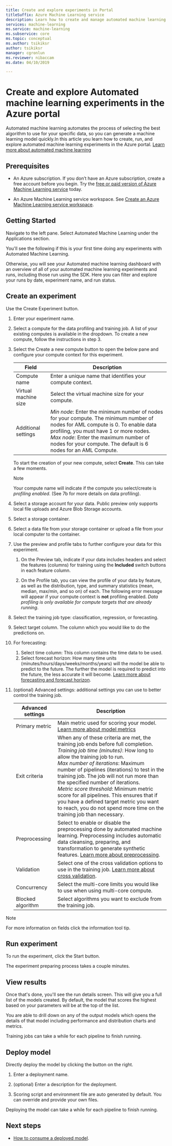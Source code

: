 ```yaml
---
title: Create and explore experiments in Portal
titleSuffix: Azure Machine Learning service
description: Learn how to create and manage automated machine learning experiments in portal
services: machine-learning
ms.service: machine-learning
ms.subservice: core
ms.topic: conceptual
ms.author: tsikiksr
author: tsikiksr
manager: cgronlun
ms.reviewer: nibaccam
ms.date: 04/10/2019

---
```


# Create and explore Automated machine learning experiments in the Azure portal

 Automated machine learning automates the process of selecting the best algorithm to use for your specific data, so you can generate a machine learning model quickly.In this article you learn how to create, run, and explore automated machine learning experiments in the Azure portal. [Learn more about automated machine learning](https://docs.microsoft.com/en-us/azure/machine-learning/service/concept-automated-ml)

## Prerequisites

* An Azure subscription. If you don’t have an Azure subscription, create a free account before you begin. Try the [free or paid version of Azure Machine Learning service](https://aka.ms/AMLFree) today.

* An Azure Machine Learning service workspace. See [Create an Azure Machine Learning service workspace](https://docs.microsoft.com/azure/machine-learning/service/setup-create-workspace).

## Getting Started

Navigate to the left pane. Select Automated Machine Learning under the Applications section.

You'll see the following if this is your first time doing any experiments with Automated Machine Learning.

Otherwise, you will see your Automated machine learning dashboard with an overview of all of your automated machine learning experiments and runs, including those run using the SDK. Here you can filter and explore your runs by date, experiment name, and run status.

## Create an experiment

Use the Create Experiment button.

1. Enter your experiment name.

1. Select a compute for the data profiling and training job. A list of your existing computes is available in the dropdown. To create a new compute, follow the instructions in step 3.

1. Select the Create a new compute button to open the below pane and configure your compute context for this experiment.

    Field|Description
    ---|---
    Compute name| Enter a unique name that identifies your compute context.
    Virtual machine size| Select the virtual machine size for your compute.
    Additional settings| *Min node*: Enter the minimum number of nodes for your compute. The minimum number of nodes for AML compute is 0. To enable data profiling, you must have 1 or more nodes. <br> *Max node*: Enter the maximum number of nodes for your compute. The default is 6 nodes for an AML Compute.

      To start the creation of your new compute, select **Create**. This can take a few moments.

      >[!NOTE]
      > Your compute name will indicate if the compute you select/create is *profiling enabled*. (See 7b for more details on data profiling).

1. Select a storage account for your data. Public preview only supports local file uploads and Azure Blob Storage accounts.

1. Select a storage container.

1. Select a data file from your storage container or upload a file from your local computer to the container.

1. Use the preview and profile tabs to further configure your data for this experiment.

    1. On the Preview tab, indicate if your data includes headers and select the features (columns) for training using the **Included** switch buttons in each feature column.

    1. On the Profile tab, you can view the profile of your data by feature, as well as the distribution, type, and summary statistics (mean, median, max/min, and so on) of each. The following error message will appear if your compute context is **not** profiling enabled. *Data profiling is only available for compute targets that are already running*.

1. Select the training job type: classification, regression, or forecasting.

1. Select target column. The column which you would like to do the predictions on.

1. For forecasting:
    1. Select time column: This column contains the time data to be used.
    1. Select forecast horizon: How many time units (minutes/hours/days/weeks/months/years) will the model be able to predict to the future. The further the model is required to predict into the future, the less accurate it will become. [Learn more about forecasting and forecast horizon](https://docs.microsoft.com/azure/machine-learning/service/how-to-auto-train-forecast#configure-experiment).
1. (optional) Advanced settings: additional settings you can use to better control the training job.

    Advanced settings|Description
    ------|------
    Primary metric| Main metric used for scoring your model. [Learn more about model metrics](https://docs.microsoft.com/azure/machine-learning/service/how-to-configure-auto-train#explore-model-metrics)
    Exit criteria| When any of these criteria are met, the training job ends before full completion. <br> *Training job time (minutes)*: How long to allow the training job to run.  <br> *Max number of iterations*: Maximum number of pipelines (iterations) to test in the training job. The job will not run more than the specified number of iterations. <br> *Metric score threshold*:  Minimum metric score for all pipelines. This ensures that if you have a defined target metric you want to reach, you do not spend more time on the training job than necessary.
    Preprocessing| Select to enable or disable the preprocessing done by automated machine learning. Preprocessing includes automatic data cleansing, preparing, and transformation to generate synthetic features. [Learn more about preprocessing](https://docs.microsoft.com/en-us/azure/machine-learning/service/how-to-configure-auto-train#data-pre-processing-and-featurization).
    Validation| Select one of the cross validation options to use in the training job. [Learn more about cross validation](https://docs.microsoft.com/en-us/azure/machine-learning/service/how-to-configure-auto-train#cross-validation-split-options).
    Concurrency| Select the multi-core limits you would like to use when using multi-core compute.
    Blocked algorithm| Select algorithms you want to exclude from the training job.

> [!NOTE]
> For more information on fields click the information tool tip.

## Run experiment

To run the experiment, click the Start button.
  
The experiment preparing process takes a couple minutes.

## View results

Once that's done, you'll see the run details screen. This will give you a full list of the models created. By default, the model that scores the highest based on your parameters will be at the top of the list.

You are able to drill down on any of the output models which opens the details of that model including performance and distribution charts and metrics.

Training jobs can take a while for each pipeline to finish running.

## Deploy model

Directly deploy the model by clicking the button on the right.

1. Enter a deployment name.

1. (optional) Enter a description for the deployment.

1. Scoring script and environment file are auto generated by default. You can override and provide your own files.

Deploying the model can take a while for each pipeline to finish running.

## Next steps

* [How to consume a deployed model](https://docs.microsoft.com/azure/machine-learning/service/how-to-consume-web-service).
